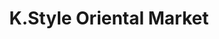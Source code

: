 ---
title: "K.Style Oriental Market"
url: /invergordon/k-style-oriental-market/
shop: Lebensmittel
---